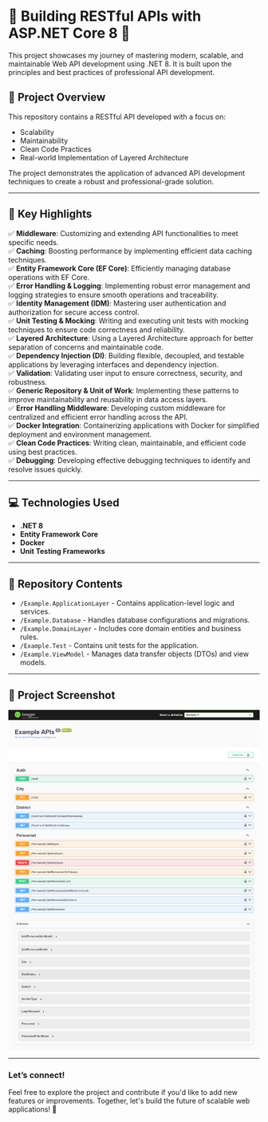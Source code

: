 # 🎉 Building RESTful APIs with ASP.NET Core 8 🎉
This project showcases my journey of mastering modern, scalable, and maintainable Web API development using .NET 8. It is built upon the principles and best practices of professional API development.

## 🚀 Project Overview  
This repository contains a RESTful API developed with a focus on:  
- Scalability  
- Maintainability  
- Clean Code Practices  
- Real-world Implementation of Layered Architecture  

The project demonstrates the application of advanced API development techniques to create a robust and professional-grade solution.  

---

## 📌 Key Highlights  
✅ **Middleware**: Customizing and extending API functionalities to meet specific needs.  
✅ **Caching**: Boosting performance by implementing efficient data caching techniques.  
✅ **Entity Framework Core (EF Core)**: Efficiently managing database operations with EF Core.  
✅ **Error Handling & Logging**: Implementing robust error management and logging strategies to ensure smooth operations and traceability.  
✅ **Identity Management (IDM)**: Mastering user authentication and authorization for secure access control.  
✅ **Unit Testing & Mocking**: Writing and executing unit tests with mocking techniques to ensure code correctness and reliability.  
✅ **Layered Architecture**: Using a Layered Architecture approach for better separation of concerns and maintainable code.  
✅ **Dependency Injection (DI)**: Building flexible, decoupled, and testable applications by leveraging interfaces and dependency injection.  
✅ **Validation**: Validating user input to ensure correctness, security, and robustness.  
✅ **Generic Repository & Unit of Work**: Implementing these patterns to improve maintainability and reusability in data access layers.  
✅ **Error Handling Middleware**: Developing custom middleware for centralized and efficient error handling across the API.  
✅ **Docker Integration**: Containerizing applications with Docker for simplified deployment and environment management.  
✅ **Clean Code Practices**: Writing clean, maintainable, and efficient code using best practices.  
✅ **Debugging**: Developing effective debugging techniques to identify and resolve issues quickly.  

---

## 💻 Technologies Used  
- **.NET 8**  
- **Entity Framework Core**  
- **Docker**  
- **Unit Testing Frameworks**  

---

## 📂 Repository Contents
- `/Example.ApplicationLayer` - Contains application-level logic and services.  
- `/Example.Database` - Handles database configurations and migrations.  
- `/Example.DomainLayer` - Includes core domain entities and business rules.  
- `/Example.Test` - Contains unit tests for the application.  
- `/Example.ViewModel` - Manages data transfer objects (DTOs) and view models.

---

## 📸 Project Screenshot
![](Example/Images/image_1.png)

---

### Let’s connect!  
Feel free to explore the project and contribute if you'd like to add new features or improvements. Together, let's build the future of scalable web applications! 🚀
